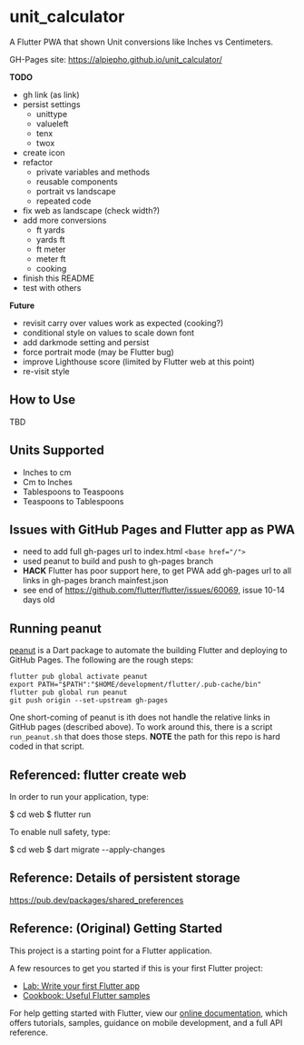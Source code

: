 # unit_calculator

A Flutter PWA that shown Unit conversions like Inches vs Centimeters.

GH-Pages site: https://alpiepho.github.io/unit_calculator/

**TODO**
- gh link (as link)
- persist settings
    - unittype
    - valueleft
    - tenx
    - twox
- create icon
- refactor
  - private variables and methods
  - reusable components
  - portrait vs landscape
  - repeated code
- fix web as landscape (check width?)
- add more conversions
  - ft yards
  - yards ft
  - ft meter
  - meter ft
  - cooking
- finish this README
- test with others

**Future**
- revisit carry over values work as expected (cooking?)
- conditional style on values to scale down font
- add darkmode setting and persist
- force portrait mode (may be Flutter bug)
- improve Lighthouse score (limited by Flutter web at this point)
- re-visit style


## How to Use

TBD


## Units Supported

- Inches to cm
- Cm to Inches
- Tablespoons to Teaspoons
- Teaspoons to Tablespoons



## Issues with GitHub Pages and Flutter app as PWA

- need to add full gh-pages url to index.html `<base href="/">`
- used peanut to build and push to gh-pages branch
- **HACK** Flutter has poor support here, to get PWA add gh-pages url to all links in gh-pages branch mainfest.json
- see end of https://github.com/flutter/flutter/issues/60069, issue 10-14 days old

## Running peanut

[peanut](https://pub.dev/packages/peanut) is a Dart package to automate the building Flutter and deploying to GitHub Pages.
The following are the rough steps:
```
flutter pub global activate peanut
export PATH="$PATH":"$HOME/development/flutter/.pub-cache/bin"
flutter pub global run peanut
git push origin --set-upstream gh-pages
```

One short-coming of peanut is ith does not handle the relative links in GitHub pages (described above).  To work around this,
there is a script ```run_peanut.sh``` that does those steps.  **NOTE** the path for this repo is hard coded in that script.


## Referenced: flutter create web
In order to run your application, type:

  $ cd web
  $ flutter run

To enable null safety, type:

  $ cd web
  $ dart migrate --apply-changes


## Reference: Details of persistent storage
https://pub.dev/packages/shared_preferences


## Reference: (Original) Getting Started

This project is a starting point for a Flutter application.

A few resources to get you started if this is your first Flutter project:

- [Lab: Write your first Flutter app](https://flutter.dev/docs/get-started/codelab)
- [Cookbook: Useful Flutter samples](https://flutter.dev/docs/cookbook)

For help getting started with Flutter, view our
[online documentation](https://flutter.dev/docs), which offers tutorials,
samples, guidance on mobile development, and a full API reference.
